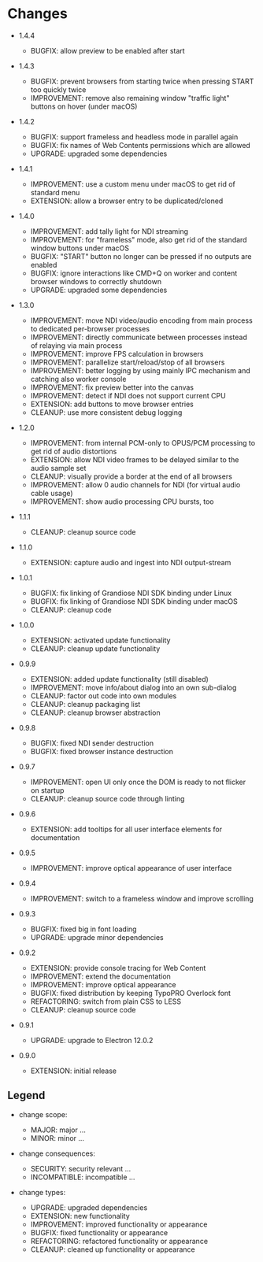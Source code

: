 
Changes
=======

- 1.4.4
    - BUGFIX: allow preview to be enabled after start

- 1.4.3
    - BUGFIX: prevent browsers from starting twice when pressing START too quickly twice
    - IMPROVEMENT: remove also remaining window "traffic light" buttons on hover (under macOS)

- 1.4.2
    - BUGFIX: support frameless and headless mode in parallel again
    - BUGFIX: fix names of Web Contents permissions which are allowed
    - UPGRADE: upgraded some dependencies

- 1.4.1
    - IMPROVEMENT: use a custom menu under macOS to get rid of standard menu
    - EXTENSION: allow a browser entry to be duplicated/cloned

- 1.4.0
    - IMPROVEMENT: add tally light for NDI streaming
    - IMPROVEMENT: for "frameless" mode, also get rid of the standard window buttons under macOS
    - BUGFIX: "START" button no longer can be pressed if no outputs are enabled
    - BUGFIX: ignore interactions like CMD+Q on worker and content browser windows to correctly shutdown
    - UPGRADE: upgraded some dependencies

- 1.3.0
    - IMPROVEMENT: move NDI video/audio encoding from main process to dedicated per-browser processes
    - IMPROVEMENT: directly communicate between processes instead of relaying via main process
    - IMPROVEMENT: improve FPS calculation in browsers
    - IMPROVEMENT: parallelize start/reload/stop of all browsers
    - IMPROVEMENT: better logging by using mainly IPC mechanism and catching also worker console
    - IMPROVEMENT: fix preview better into the canvas
    - IMPROVEMENT: detect if NDI does not support current CPU
    - EXTENSION: add buttons to move browser entries
    - CLEANUP: use more consistent debug logging

- 1.2.0
    - IMPROVEMENT: from internal PCM-only to OPUS/PCM processing to get rid of audio distortions
    - EXTENSION: allow NDI video frames to be delayed similar to the audio sample set
    - CLEANUP: visually provide a border at the end of all browsers
    - IMPROVEMENT: allow 0 audio channels for NDI (for virtual audio cable usage)
    - IMPROVEMENT: show audio processing CPU bursts, too

- 1.1.1
    - CLEANUP: cleanup source code

- 1.1.0
    - EXTENSION: capture audio and ingest into NDI output-stream

- 1.0.1
    - BUGFIX: fix linking of Grandiose NDI SDK binding under Linux
    - BUGFIX: fix linking of Grandiose NDI SDK binding under macOS
    - CLEANUP: cleanup code

- 1.0.0
    - EXTENSION: activated update functionality
    - CLEANUP: cleanup update functionality

- 0.9.9
    - EXTENSION: added update functionality (still disabled)
    - IMPROVEMENT: move info/about dialog into an own sub-dialog
    - CLEANUP: factor out code into own modules
    - CLEANUP: cleanup packaging list
    - CLEANUP: cleanup browser abstraction

- 0.9.8
    - BUGFIX: fixed NDI sender destruction
    - BUGFIX: fixed browser instance destruction

- 0.9.7
    - IMPROVEMENT: open UI only once the DOM is ready to not flicker on startup
    - CLEANUP: cleanup source code through linting

- 0.9.6
    - EXTENSION: add tooltips for all user interface elements for documentation

- 0.9.5
    - IMPROVEMENT: improve optical appearance of user interface

- 0.9.4
    - IMPROVEMENT: switch to a frameless window and improve scrolling

- 0.9.3
    - BUGFIX: fixed big in font loading
    - UPGRADE: upgrade minor dependencies

- 0.9.2
    - EXTENSION: provide console tracing for Web Content
    - IMPROVEMENT: extend the documentation
    - IMPROVEMENT: improve optical appearance
    - BUGFIX: fixed distribution by keeping TypoPRO Overlock font 
    - REFACTORING: switch from plain CSS to LESS
    - CLEANUP: cleanup source code

- 0.9.1
    - UPGRADE: upgrade to Electron 12.0.2

- 0.9.0
    - EXTENSION: initial release

Legend
------

- change scope:
    - MAJOR:        major ...
    - MINOR:        minor ...

- change consequences:
    - SECURITY:     security relevant ...
    - INCOMPATIBLE: incompatible ...

- change types:
    - UPGRADE:      upgraded   dependencies
    - EXTENSION:    new        functionality
    - IMPROVEMENT:  improved   functionality or appearance
    - BUGFIX:       fixed      functionality or appearance
    - REFACTORING:  refactored functionality or appearance
    - CLEANUP:      cleaned up functionality or appearance

